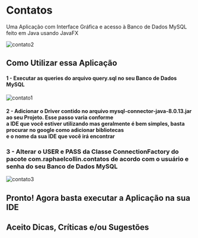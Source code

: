 # Contatos
Uma Aplicação com Interface Gráfica e acesso à Banco de Dados MySQL feito em Java usando JavaFX

![contato2](https://user-images.githubusercontent.com/44872660/51091344-c62b1900-1770-11e9-850f-fd6c25077ae3.png)

## Como Utilizar essa Aplicação

#### 1 - Executar as queries do arquivo query.sql no seu Banco de Dados MySQL

![contato1](https://user-images.githubusercontent.com/44872660/51091348-d216db00-1770-11e9-9c39-d078ad3fba0e.png)

#### 2 - Adicionar o Driver contido no arquivo mysql-connector-java-8.0.13.jar ao seu Projeto. Esse passo varia conforme <br>a IDE que você estiver utilizando mas geralmente é bem simples, basta procurar no google como adicionar bibliotecas <br> e o nome da sua IDE que você irá encontrar


### 3 - Alterar o USER e PASS da Classe ConnectionFactory do pacote com.raphaelcollin.contatos de acordo com o usuário e senha do seu Banco de Dados MySQL

![contato3](https://user-images.githubusercontent.com/44872660/51091350-d7742580-1770-11e9-9ec5-b2248edd4cca.png)

## Pronto! Agora basta executar a Aplicação na sua IDE


## Aceito Dicas, Críticas e/ou Sugestões

